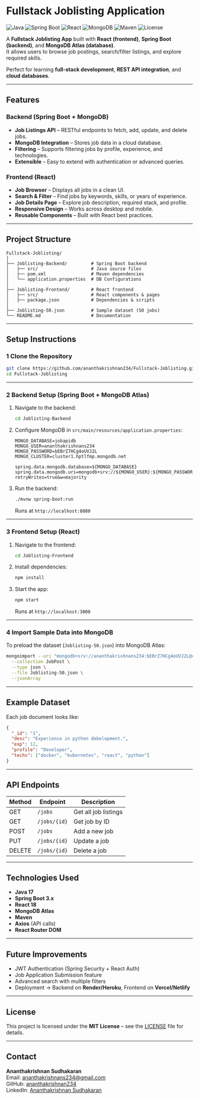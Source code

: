 #  Fullstack Joblisting Application  

![Java](https://img.shields.io/badge/Java-17-orange?style=flat-square&logo=java)
![Spring Boot](https://img.shields.io/badge/Spring%20Boot-3.x-brightgreen?style=flat-square&logo=springboot)
![React](https://img.shields.io/badge/React-18-blue?style=flat-square&logo=react)
![MongoDB](https://img.shields.io/badge/MongoDB-Atlas-green?style=flat-square&logo=mongodb)
![Maven](https://img.shields.io/badge/Maven-3.x-blue?style=flat-square&logo=apachemaven)
![License](https://img.shields.io/badge/License-MIT-lightgrey?style=flat-square)

A **Fullstack Joblisting App** built with **React (frontend)**, **Spring Boot (backend)**, and **MongoDB Atlas (database)**.  
It allows users to browse job postings, search/filter listings, and explore required skills.  

Perfect for learning **full-stack development**, **REST API integration**, and **cloud databases**.  

---

##  Features

###  Backend (Spring Boot + MongoDB)
- **Job Listings API** – RESTful endpoints to fetch, add, update, and delete jobs.  
- **MongoDB Integration** – Stores job data in a cloud database.  
- **Filtering** – Supports filtering jobs by profile, experience, and technologies.  
- **Extensible** – Easy to extend with authentication or advanced queries.  

###  Frontend (React)
- **Job Browser** – Displays all jobs in a clean UI.  
- **Search & Filter** – Find jobs by keywords, skills, or years of experience.  
- **Job Details Page** – Explore job description, required stack, and profile.  
- **Responsive Design** – Works across desktop and mobile.  
- **Reusable Components** – Built with React best practices.  

---

##  Project Structure  

```
Fullstack-Joblisting/
│
├── Joblisting-Backend/         # Spring Boot backend
│   ├── src/                    # Java source files
│   ├── pom.xml                 # Maven dependencies
│   └── application.properties  # DB Configurations
│
├── Joblisting-Frontend/        # React frontend
│   ├── src/                    # React components & pages
│   ├── package.json            # Dependencies & scripts
│
├── Joblisting-50.json          # Sample dataset (50 jobs)
└── README.md                   # Documentation
```

---

##  Setup Instructions  

### 1 Clone the Repository
```bash
git clone https://github.com/ananthakrishnan234/Fullstack-Joblisting.git
cd Fullstack-Joblisting
```

---

### 2 Backend Setup (Spring Boot + MongoDB Atlas)

1. Navigate to the backend:  
   ```bash
   cd Joblisting-Backend
   ```

2. Configure MongoDB in `src/main/resources/application.properties`:  
   ```properties
   MONGO_DATABASE=jobapidb
   MONGO_USER=ananthakrishnans234
   MONGO_PASSWORD=bEBrZ7HCg4oUVJ2L
   MONGO_CLUSTER=cluster1.hptlfmp.mongodb.net

   spring.data.mongodb.database=${MONGO_DATABASE}
   spring.data.mongodb.uri=mongodb+srv://${MONGO_USER}:${MONGO_PASSWORD}@${MONGO_CLUSTER}/?retryWrites=true&w=majority
   ```

3. Run the backend:  
   ```bash
   ./mvnw spring-boot:run
   ```

    Runs at `http://localhost:8080`  

---

### 3 Frontend Setup (React)

1. Navigate to the frontend:  
   ```bash
   cd Joblisting-Frontend
   ```

2. Install dependencies:  
   ```bash
   npm install
   ```

3. Start the app:  
   ```bash
   npm start
   ```

    Runs at `http://localhost:3000`  

---

### 4 Import Sample Data into MongoDB

To preload the dataset (`Joblisting-50.json`) into MongoDB Atlas:  

```bash
mongoimport --uri "mongodb+srv://ananthakrishnans234:bEBrZ7HCg4oUVJ2L@cluster1.hptlfmp.mongodb.net/jobapidb" \
  --collection JobPost \
  --type json \
  --file Joblisting-50.json \
  --jsonArray
```

---

##  Example Dataset  

Each job document looks like:  

```json
{
  "_id": "1",
  "desc": "Experience in python debelopment.",
  "exp": 12,
  "profile": "Developer",
  "techs": ["docker", "kubernetes", "react", "python"]
}
```

---

##  API Endpoints  

| Method | Endpoint       | Description             |
|--------|---------------|-------------------------|
| GET    | `/jobs`       | Get all job listings    |
| GET    | `/jobs/{id}`  | Get job by ID           |
| POST   | `/jobs`       | Add a new job           |
| PUT    | `/jobs/{id}`  | Update a job            |
| DELETE | `/jobs/{id}`  | Delete a job            |

---

##  Technologies Used  

- **Java 17**  
- **Spring Boot 3.x**  
- **React 18**  
- **MongoDB Atlas**  
- **Maven**  
- **Axios** (API calls)  
- **React Router DOM**  

---

##  Future Improvements  

- JWT Authentication (Spring Security + React Auth)  
- Job Application Submission feature  
- Advanced search with multiple filters  
- Deployment → Backend on **Render/Heroku**, Frontend on **Vercel/Netlify**  

---

##  License  

This project is licensed under the **MIT License** – see the [LICENSE](LICENSE) file for details.  

---

##  Contact  

**Ananthakrishnan Sudhakaran**  
 Email: [ananthakrishnans234@gmail.com](mailto:ananthakrishnans234@gmail.com)  
 GitHub: [ananthakrishnan234](https://github.com/ananthakrishnan234)  
 LinkedIn: [Ananthakrishnan Sudhakaran](https://www.linkedin.com/in/ananthakrishnan-sudhakaran)  

